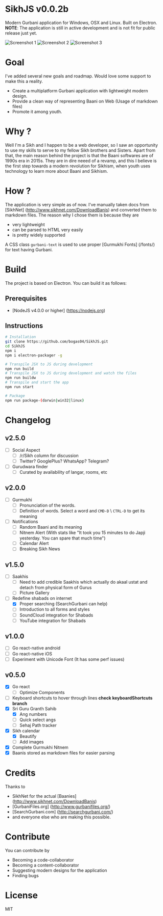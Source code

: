 SikhJS v0.0.2b
==
Modern Gurbani application for Windows, OSX and Linux. Built on Electron.
**NOTE**: The application is still in active development and is not fit for public release just yet.

![Screenshot 1](assets/1.png)
![Screenshot 2](assets/2.png)
![Screenshot 3](assets/3.png)

Goal
==
I've added several new goals and roadmap. Would love some support to make this a reality.
* Create a multiplatform Gurbani application with lightweight modern design.
* Provide a clean way of representing Baani on Web (Usage of markdown files)
* Promote it among youth.

Why ?
==
Well I'm a Sikh and I happen to be a web developer, so I saw an opportunity to use my skills to serve to my fellow Sikh brothers and Sisters.
Apart from that, the main reason behind the project is that the Baani softwares are of 1990s era in 2015s.
They are in dire neeed of a revamp, and this I believe is the first step towards a modern revolution for Sikhism, when youth uses technology to
learn more about Baani and Sikhism.

How ?
==
The application is very simple as of now. I've manually taken docs from [SikhNet] (http://www.sikhnet.com/DownloadBanis)
and converted them to markdown files. The reason why I chose them is because they are
  * very lightweight
  * can be parsed to HTML very easily
  * is pretty widely supported

A CSS class `gurbani-text` is used to use proper [Gurmukhi Fonts] (/fonts/) for text having Gurbani.

Build
==
The project is based on Electron. You can build it as follows:

## Prerequisites
  * [NodeJS v4.0.0 or higher] (https://nodejs.org)

## Instructions
```bash
# Installation
git clone https://github.com/bogas04/SikhJS.git
cd SikhJS
npm i
npm i electron-packager -g

# Transpile JSX to JS during development
npm run build
# Transpile JSX to JS during development and watch the files
npm run buildw
# Transpile and start the app
npm run start

# Package
npm run package-(darwin|win32|linux)
```

Changelog
==
## v2.5.0
  - [ ] Social Aspect
    - [ ] /r/Sikh column for discussion
    - [ ] Twitter? GooglePlus? WhatsApp? Telegram?
  - [ ] Gurudwara finder
    - [ ] Curated by availability of langar, rooms, etc

## v2.0.0
  - [ ] Gurmukhi
    - [ ] Pronunciation of the words.
    - [ ] Definition of words. Select a word and `CMD-D` \ `CTRL-D` to get its meaning
  - [ ] Notifications
    - [ ] Random Baani and its meaning
    - [ ] Nitnem Alert (With stats like "It took you 15 minutes to do Japji yesterday. You can spare that much time")
    - [ ] Calendar Alert
    - [ ] Breaking Sikh News

## v1.5.0
  - [ ] Saakhis
    - [ ] Need to add credible Saakhis which actually do akaal ustat and detach from physical form of Gurus
    - [ ] Picture Gallery
  - [ ] Redefine shabads on internet
    - [x] Proper searching (SearchGurbani can help)
    - [ ] Introduction to all forms and styles
    - [ ] SoundCloud integration for Shabads
    - [ ] YouTube integration for Shabads

## v1.0.0
  - [ ] Go react-native android
  - [ ] Go react-native iOS
  - [ ] Experiment with Unicode Font (It has some perf issues)

## v0.5.0
  - [x] Go react
    - [ ] Optimize Components
  - [ ] Keyboard shortcuts to hover through lines **check keyboardShortcuts branch**
  - [x] Sri Guru Granth Sahib
    - [x] Ang numbers
    - [ ] Quick select angs
    - [ ] Sehaj Path tracker
  - [x] Sikh calendar
    - [x] Beautify
    - [ ] Add images
  - [x] Complete Gurmukhi Nitnem
  - [x] Baanis stored as markdown files for easier parsing

Credits
==
Thanks to
* SikhNet for the actual [Baanies] (http://www.sikhnet.com/DownloadBanis)
* [GurbaniFiles.org] (http://www.gurbanifiles.org/)
* [SearchGurbani.com] (http://searchgurbani.com/)
* and everyone else who are making this possible.

Contribute
==
You can contribute by
* Becoming a code-collaborator
* Becoming a content-collaborator
* Suggesting modern designs for the application
* Finding bugs

License
==
MIT
